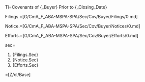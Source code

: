Ti=Covenants of {_Buyer} Prior to {_Closing_Date}

Filings.=[G/CmA_F_ABA-MSPA-SPA/Sec/Cov/Buyer/Filings/0.md]

Notice.=[G/CmA_F_ABA-MSPA-SPA/Sec/Cov/Buyer/Notices/0.md]

Efforts.=[G/CmA_F_ABA-MSPA-SPA/Sec/Cov/Buyer/Efforts/0.md]

sec=<ol><li>{Filings.Sec}<li>{Notice.Sec}<li>{Efforts.Sec}</ol>

=[Z/ol/Base]
